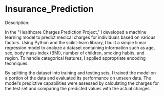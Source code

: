 # Insurance_Prediction

Description:

In the "Healthcare Charges Prediction Project," I developed a machine learning model to predict medical charges for individuals based on various factors. Using Python and the scikit-learn library, I built a simple linear regression model to analyze a dataset containing information such as age, sex, body mass index (BMI), number of children, smoking habits, and region. To handle categorical features, I applied appropriate encoding techniques.

By splitting the dataset into training and testing sets, I trained the model on a portion of the data and evaluated its performance on unseen data. The model's predictive capabilities were assessed by calculating the charges for the test set and comparing the predicted values with the actual charges.
